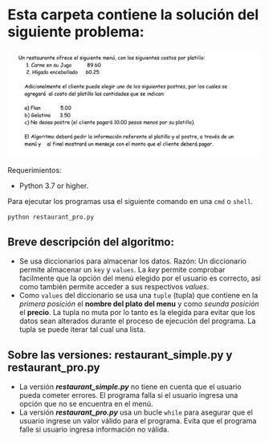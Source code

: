 # Esta carpeta contiene la solución del siguiente problema:

![](instructions.jpg)

Requerimientos: 

* Python 3.7 or higher.

Para ejecutar los programas usa el siguiente comando en una `cmd` o `shell`.

```bash
python restaurant_pro.py
```

## Breve descripción del algoritmo:

* Se usa diccionarios para almacenar los datos. Razón: Un diccionario permite almacenar un `key` y `values`. La *key* permite comprobar facilmente que la opción del menú elegido por el usuario es correcto, así como también permite acceder a sus respectivos *values*.
* Como `values` del diccionario se usa una `tuple` (tupla) que contiene en la *primera posición* el **nombre del plato del menu** y como *seunda posición* el **precio**. La tupla no muta por lo tanto es la elegida para evitar que los datos sean alterados durante el proceso de ejecución del programa. La tupla se puede iterar tal cual una lista.

## Sobre las versiones: **restaurant_simple.py** y **restaurant_pro.py**

* La versión ***restaurant_simple.py*** no tiene en cuenta que el usuario pueda cometer errores. El programa falla si el usuario ingresa una opción que no se encuentra en el menú.
* La versión ***restaurant_pro.py*** usa un bucle `while` para asegurar que el usuario ingrese un valor válido para el programa. Evita que el programa falle si usuario ingresa información no válida.
